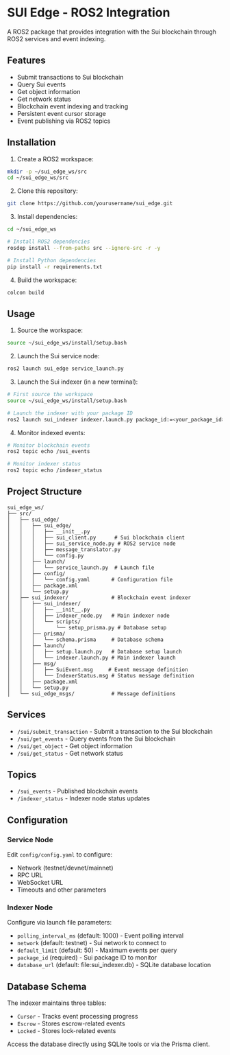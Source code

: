 # SUI Edge - ROS2 Integration

A ROS2 package that provides integration with the Sui blockchain through ROS2 services and event indexing.

## Features

- Submit transactions to Sui blockchain
- Query Sui events
- Get object information
- Get network status
- Blockchain event indexing and tracking
- Persistent event cursor storage
- Event publishing via ROS2 topics

## Installation

1. Create a ROS2 workspace:
```bash
mkdir -p ~/sui_edge_ws/src
cd ~/sui_edge_ws/src
```

2. Clone this repository:
```bash
git clone https://github.com/yourusername/sui_edge.git
```

3. Install dependencies:
```bash
cd ~/sui_edge_ws

# Install ROS2 dependencies
rosdep install --from-paths src --ignore-src -r -y

# Install Python dependencies
pip install -r requirements.txt
```

4. Build the workspace:
```bash
colcon build
```

## Usage

1. Source the workspace:
```bash
source ~/sui_edge_ws/install/setup.bash
```

2. Launch the Sui service node:
```bash
ros2 launch sui_edge service_launch.py
```

3. Launch the Sui indexer (in a new terminal):
```bash
# First source the workspace
source ~/sui_edge_ws/install/setup.bash

# Launch the indexer with your package ID
ros2 launch sui_indexer indexer.launch.py package_id:=<your_package_id>
```

4. Monitor indexed events:
```bash
# Monitor blockchain events
ros2 topic echo /sui_events

# Monitor indexer status
ros2 topic echo /indexer_status
```

## Project Structure

```
sui_edge_ws/
├── src/
│   ├── sui_edge/
│   │   ├── sui_edge/
│   │   │   ├── __init__.py
│   │   │   ├── sui_client.py      # Sui blockchain client
│   │   │   ├── sui_service_node.py # ROS2 service node
│   │   │   ├── message_translator.py
│   │   │   └── config.py
│   │   ├── launch/
│   │   │   └── service_launch.py  # Launch file
│   │   ├── config/
│   │   │   └── config.yaml       # Configuration file
│   │   ├── package.xml
│   │   └── setup.py
│   ├── sui_indexer/              # Blockchain event indexer
│   │   ├── sui_indexer/
│   │   │   ├── __init__.py
│   │   │   ├── indexer_node.py   # Main indexer node
│   │   │   └── scripts/
│   │   │       └── setup_prisma.py # Database setup
│   │   ├── prisma/
│   │   │   └── schema.prisma     # Database schema
│   │   ├── launch/
│   │   │   ├── setup.launch.py   # Database setup launch
│   │   │   └── indexer.launch.py # Main indexer launch
│   │   ├── msg/
│   │   │   ├── SuiEvent.msg     # Event message definition
│   │   │   └── IndexerStatus.msg # Status message definition
│   │   ├── package.xml
│   │   └── setup.py
│   └── sui_edge_msgs/            # Message definitions
```

## Services

- `/sui/submit_transaction` - Submit a transaction to the Sui blockchain
- `/sui/get_events` - Query events from the Sui blockchain
- `/sui/get_object` - Get object information
- `/sui/get_status` - Get network status

## Topics

- `/sui_events` - Published blockchain events
- `/indexer_status` - Indexer node status updates

## Configuration

### Service Node
Edit `config/config.yaml` to configure:
- Network (testnet/devnet/mainnet)
- RPC URL
- WebSocket URL
- Timeouts and other parameters

### Indexer Node
Configure via launch file parameters:
- `polling_interval_ms` (default: 1000) - Event polling interval
- `network` (default: testnet) - Sui network to connect to
- `default_limit` (default: 50) - Maximum events per query
- `package_id` (required) - Sui package ID to monitor
- `database_url` (default: file:sui_indexer.db) - SQLite database location

## Database Schema

The indexer maintains three tables:
- `Cursor` - Tracks event processing progress
- `Escrow` - Stores escrow-related events
- `Locked` - Stores lock-related events

Access the database directly using SQLite tools or via the Prisma client.

